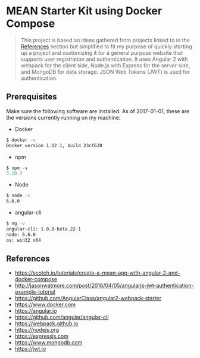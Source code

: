 # MEAN Starter Kit using Docker Compose

> This project is based on ideas gathered from projects linked to in the [References](#references) section but simplified to fit my purpose of quickly starting up a project and customizing it for a general purpose website that supports user registration and authentication. It uses Angular 2 with webpack for the client side, Node.js with Express for the server side, and MongoDB for data storage. JSON Web Tokens (JWT) is used for authentication.

## Prerequisites
Make sure the following software are installed. As of 2017-01-01, these are the versions currently running on my machine:

- Docker
```bash
$ docker -v
Docker version 1.12.1, build 23cf638
```

- npm
```js
$ npm -v
3.10.3
```

- Node
```bash
$ node -v
6.6.0
```

- angular-cli
```bash
$ ng -v
angular-cli: 1.0.0-beta.22-1
node: 6.6.0
os: win32 x64
```

## References
- https://scotch.io/tutorials/create-a-mean-app-with-angular-2-and-docker-compose
- http://jasonwatmore.com/post/2016/04/05/angularjs-jwt-authentication-example-tutorial
- https://github.com/AngularClass/angular2-webpack-starter
- https://www.docker.com
- https://angular.io
- https://github.com/angular/angular-cli
- https://webpack.github.io
- https://nodejs.org
- https://expressjs.com
- https://www.mongodb.com
- https://jwt.io
